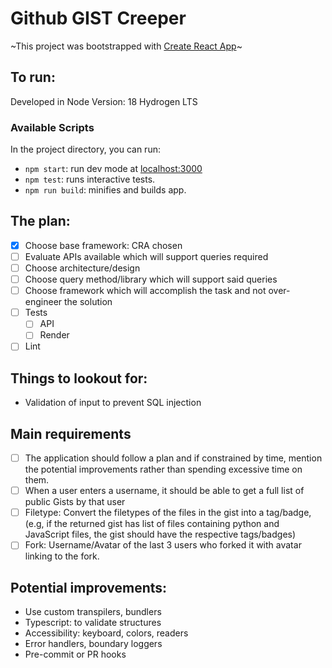 # Github GIST Creeper
~This project was bootstrapped with [Create React App](https://github.com/facebook/create-react-app)~



## To run:
Developed in Node Version: 18 Hydrogen LTS


### Available Scripts

In the project directory, you can run:

- `npm start`: run dev mode at  [localhost:3000](localhost:3000)
- `npm test`: runs interactive tests.
- `npm run build`: minifies and builds app.



## The plan:
- [X] Choose base framework: CRA chosen
- [ ] Evaluate APIs available which will support queries required
- [ ] Choose architecture/design
- [ ] Choose query method/library which will support said queries
- [ ] Choose framework which will  accomplish the task and not over-engineer the solution
- [ ] Tests
  - [ ] API
  - [ ] Render
- [ ] Lint

## Things to lookout for:
- Validation of input to prevent SQL injection

## Main requirements
- [ ] The application should follow a plan and if constrained by time, mention the potential improvements rather than spending excessive time on them. 
- [ ] When a user enters a username, it should be able to get a full list of public Gists by that user 
- [ ] Filetype: Convert the filetypes of the files in the gist into a tag/badge,(e.g, if the returned gist has list of files containing python and JavaScript files, the gist should have the respective tags/badges)
- [ ] Fork: Username/Avatar of the last 3 users who forked it with avatar linking to the fork.

## Potential improvements:
- Use custom transpilers, bundlers
- Typescript: to validate structures
- Accessibility: keyboard, colors, readers
- Error handlers, boundary loggers
- Pre-commit or PR hooks

